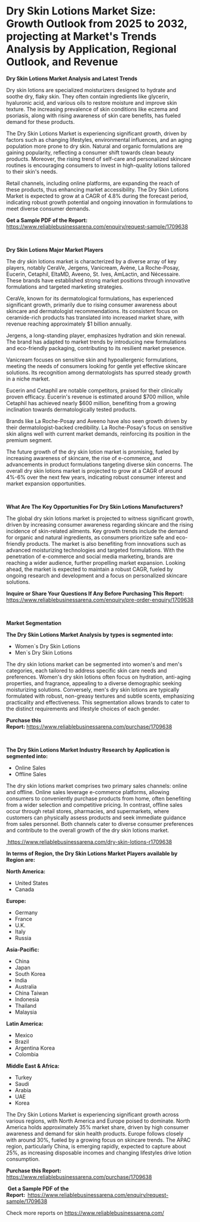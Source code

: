 <p><h1>Dry Skin Lotions Market Size: Growth Outlook from 2025 to 2032, projecting at Market's Trends Analysis by Application, Regional Outlook, and Revenue</h1></p><p><strong>Dry Skin Lotions Market Analysis and Latest Trends</strong></p>
<p><p>Dry skin lotions are specialized moisturizers designed to hydrate and soothe dry, flaky skin. They often contain ingredients like glycerin, hyaluronic acid, and various oils to restore moisture and improve skin texture. The increasing prevalence of skin conditions like eczema and psoriasis, along with rising awareness of skin care benefits, has fueled demand for these products.</p><p>The Dry Skin Lotions Market is experiencing significant growth, driven by factors such as changing lifestyles, environmental influences, and an aging population more prone to dry skin. Natural and organic formulations are gaining popularity, reflecting a consumer shift towards clean beauty products. Moreover, the rising trend of self-care and personalized skincare routines is encouraging consumers to invest in high-quality lotions tailored to their skin's needs.</p><p>Retail channels, including online platforms, are expanding the reach of these products, thus enhancing market accessibility. The Dry Skin Lotions Market is expected to grow at a CAGR of 4.8% during the forecast period, indicating robust growth potential and ongoing innovation in formulations to meet diverse consumer demands.</p></p>
<p><strong>Get a Sample PDF of the Report:&nbsp;</strong> <a href="https://www.reliablebusinessarena.com/enquiry/request-sample/1709638?utm_campaign=3580&utm_medium=2&utm_source=Github&utm_content=ia&utm_term=27032025&utm_id=dry-skin-lotions">https://www.reliablebusinessarena.com/enquiry/request-sample/1709638</a></p>
<p>&nbsp;</p>
<p><strong>Dry Skin Lotions Major Market Players</strong></p>
<p><p>The dry skin lotions market is characterized by a diverse array of key players, notably CeraVe, Jergens, Vanicream, Avène, La Roche-Posay, Eucerin, Cetaphil, EltaMD, Aveeno, St. Ives, AmLactin, and Nécessaire. These brands have established strong market positions through innovative formulations and targeted marketing strategies.</p><p>CeraVe, known for its dermatological formulations, has experienced significant growth, primarily due to rising consumer awareness about skincare and dermatologist recommendations. Its consistent focus on ceramide-rich products has translated into increased market share, with revenue reaching approximately $1 billion annually.</p><p>Jergens, a long-standing player, emphasizes hydration and skin renewal. The brand has adapted to market trends by introducing new formulations and eco-friendly packaging, contributing to its resilient market presence.</p><p>Vanicream focuses on sensitive skin and hypoallergenic formulations, meeting the needs of consumers looking for gentle yet effective skincare solutions. Its recognition among dermatologists has spurred steady growth in a niche market.</p><p>Eucerin and Cetaphil are notable competitors, praised for their clinically proven efficacy. Eucerin's revenue is estimated around $700 million, while Cetaphil has achieved nearly $600 million, benefiting from a growing inclination towards dermatologically tested products.</p><p>Brands like La Roche-Posay and Aveeno have also seen growth driven by their dermatologist-backed credibility. La Roche-Posay's focus on sensitive skin aligns well with current market demands, reinforcing its position in the premium segment.</p><p>The future growth of the dry skin lotion market is promising, fueled by increasing awareness of skincare, the rise of e-commerce, and advancements in product formulations targeting diverse skin concerns. The overall dry skin lotions market is projected to grow at a CAGR of around 4%-6% over the next few years, indicating robust consumer interest and market expansion opportunities.</p></p>
<p>&nbsp;</p>
<p><strong>What Are The Key Opportunities For Dry Skin Lotions Manufacturers?</strong></p>
<p><p>The global dry skin lotions market is projected to witness significant growth, driven by increasing consumer awareness regarding skincare and the rising incidence of skin-related ailments. Key growth trends include the demand for organic and natural ingredients, as consumers prioritize safe and eco-friendly products. The market is also benefiting from innovations such as advanced moisturizing technologies and targeted formulations. With the penetration of e-commerce and social media marketing, brands are reaching a wider audience, further propelling market expansion. Looking ahead, the market is expected to maintain a robust CAGR, fueled by ongoing research and development and a focus on personalized skincare solutions.</p></p>
<p><strong>Inquire or Share Your Questions If Any Before Purchasing This Report:</strong> <a href="https://www.reliablebusinessarena.com/enquiry/pre-order-enquiry/1709638?utm_campaign=3580&utm_medium=2&utm_source=Github&utm_content=ia&utm_term=27032025&utm_id=dry-skin-lotions">https://www.reliablebusinessarena.com/enquiry/pre-order-enquiry/1709638</a></p>
<p>&nbsp;</p>
<p><strong>Market Segmentation</strong></p>
<p><strong>The Dry Skin Lotions Market Analysis by types is segmented into:</strong></p>
<p><ul><li>Women`s Dry Skin Lotions</li><li>Men`s Dry Skin Lotions</li></ul></p>
<p><p>The dry skin lotions market can be segmented into women's and men's categories, each tailored to address specific skin care needs and preferences. Women's dry skin lotions often focus on hydration, anti-aging properties, and fragrance, appealing to a diverse demographic seeking moisturizing solutions. Conversely, men's dry skin lotions are typically formulated with robust, non-greasy textures and subtle scents, emphasizing practicality and effectiveness. This segmentation allows brands to cater to the distinct requirements and lifestyle choices of each gender.</p></p>
<p><strong>Purchase this Report:&nbsp;</strong><a href="https://www.reliablebusinessarena.com/purchase/1709638?utm_campaign=3580&utm_medium=2&utm_source=Github&utm_content=ia&utm_term=27032025&utm_id=dry-skin-lotions">https://www.reliablebusinessarena.com/purchase/1709638</a></p>
<p>&nbsp;</p>
<p><strong>The Dry Skin Lotions Market Industry Research by Application is segmented into:</strong></p>
<p><ul><li>Online Sales</li><li>Offline Sales</li></ul></p>
<p><p>The dry skin lotions market comprises two primary sales channels: online and offline. Online sales leverage e-commerce platforms, allowing consumers to conveniently purchase products from home, often benefiting from a wider selection and competitive pricing. In contrast, offline sales occur through retail stores, pharmacies, and supermarkets, where customers can physically assess products and seek immediate guidance from sales personnel. Both channels cater to diverse consumer preferences and contribute to the overall growth of the dry skin lotions market.</p></p>
<p><a href="https://www.reliablebusinessarena.com/dry-skin-lotions-r1709638?utm_campaign=3580&utm_medium=2&utm_source=Github&utm_content=ia&utm_term=27032025&utm_id=dry-skin-lotions">&nbsp;https://www.reliablebusinessarena.com/dry-skin-lotions-r1709638</a></p>
<p><strong>In terms of Region, the Dry Skin Lotions Market Players available by Region are:</strong></p>
<p>
    <p> <strong> North America: </strong>
        <ul>
            <li>United States</li>
            <li>Canada</li>
        </ul>
        </p> 
    <p> <strong> Europe: </strong>
        <ul>
            <li>Germany</li>
            <li>France</li>
            <li>U.K.</li>
            <li>Italy</li>
            <li>Russia</li>
        </ul>
        </p> 
    <p> <strong> Asia-Pacific: </strong>
        <ul>
            <li>China</li>
            <li>Japan</li>
            <li>South Korea</li>
            <li>India</li>
            <li>Australia</li>
            <li>China Taiwan</li>
            <li>Indonesia</li>
            <li>Thailand</li>
            <li>Malaysia</li>
        </ul>
        </p> 
    <p> <strong> Latin America: </strong>
        <ul>
            <li>Mexico</li>
            <li>Brazil</li>
            <li>Argentina Korea</li>
            <li>Colombia</li>
        </ul>
        </p> 
    <p> <strong> Middle East & Africa: </strong>
        <ul>
            <li>Turkey</li>
            <li>Saudi</li>
            <li>Arabia</li>
            <li>UAE</li>
            <li>Korea</li>
        </ul>
    </p>
    </p>
<p><p>The Dry Skin Lotions Market is experiencing significant growth across various regions, with North America and Europe poised to dominate. North America holds approximately 35% market share, driven by high consumer awareness and demand for skin health products. Europe follows closely with around 30%, fueled by a growing focus on skincare trends. The APAC region, particularly China, is emerging rapidly, expected to capture about 25%, as increasing disposable incomes and changing lifestyles drive lotion consumption.</p></p>
<p><strong>Purchase this Report: </strong><a href="https://www.reliablebusinessarena.com/purchase/1709638?utm_campaign=3580&utm_medium=2&utm_source=Github&utm_content=ia&utm_term=27032025&utm_id=dry-skin-lotions">https://www.reliablebusinessarena.com/purchase/1709638</a></p>
<p>&nbsp;<strong>Get a Sample PDF of the Report:&nbsp;&nbsp;</strong><a href="https://www.reliablebusinessarena.com/enquiry/request-sample/1709638?utm_campaign=3580&utm_medium=2&utm_source=Github&utm_content=ia&utm_term=27032025&utm_id=dry-skin-lotions">https://www.reliablebusinessarena.com/enquiry/request-sample/1709638</a></p>
<p><strong></strong></p>
<p>Check more reports on <a href="https://www.reliablebusinessarena.com/?utm_campaign=3580&utm_medium=2&utm_source=Github&utm_content=ia&utm_term=27032025&utm_id=dry-skin-lotions">https://www.reliablebusinessarena.com/</a></p>